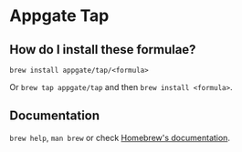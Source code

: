 # Appgate Tap

## How do I install these formulae?

`brew install appgate/tap/<formula>`

Or `brew tap appgate/tap` and then `brew install <formula>`.

## Documentation

`brew help`, `man brew` or check [Homebrew's documentation](https://docs.brew.sh).
